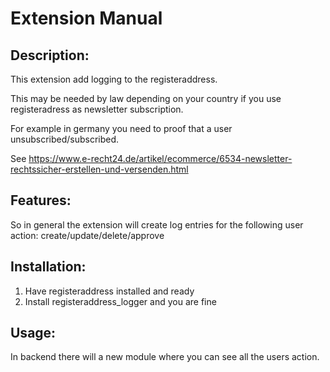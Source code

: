 Extension Manual
=================

Description:
-----------
This extension add logging to the registeraddress.

This may be needed by law depending on your country if you use registeradress as newsletter subscription.

For example in germany you need to proof that a user unsubscribed/subscribed.

See https://www.e-recht24.de/artikel/ecommerce/6534-newsletter-rechtssicher-erstellen-und-versenden.html



Features:
-----------
So in general the extension will create log entries for the following user action: create/update/delete/approve

Installation:
-----------
1. Have registeraddress installed and ready
2. Install registeraddress_logger and you are fine

Usage:
------
In backend there will a new module where you can see all the users action.

